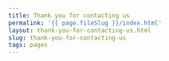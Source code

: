 ```yaml
---
title: Thank you for contacting us
permalink: '{{ page.fileSlug }}/index.html'
layout: thank-you-for-contacting-us.html
slug: thank-you-for-contacting-us
tags: pages
---
```



